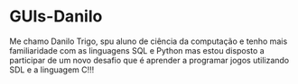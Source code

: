 # GUIs-Danilo

Me chamo Danilo Trigo, spu aluno de ciência da computação e tenho mais familiaridade com as linguagens SQL e Python mas estou disposto a participar de um novo desafio que é aprender a programar jogos utilizando SDL e a linguagem C!!!
